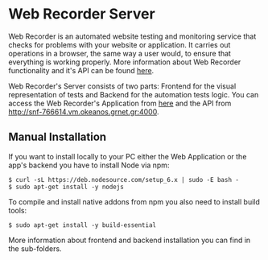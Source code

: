 # Web Recorder Server
Web Recorder is an automated website testing and monitoring service that checks for problems with your website or application. It carries out operations in a browser, the same way a user would, to ensure that everything is working properly. More information about Web Recorder functionality and it's API can be found [here][documentation].

Web Recorder's Server consists of two parts: Frontend for the visual representation of tests and Backend for the automation tests logic. You can access the Web Recorder's Application from [here][website] and the API from http://snf-766614.vm.okeanos.grnet.gr:4000.

[documentation]: http://snf-766614.vm.okeanos.grnet.gr:8080/documentation
[website]: http://snf-766614.vm.okeanos.grnet.gr:8080
[api]: http://snf-766614.vm.okeanos.grnet.gr:4000

## Manual Installation
If you want to install locally to your PC either the Web Application or the app's backend you have to install Node via npm:
```
$ curl -sL https://deb.nodesource.com/setup_6.x | sudo -E bash -
$ sudo apt-get install -y nodejs
```
To compile and install native addons from npm you also need to install build tools:
```
$ sudo apt-get install -y build-essential
```

More information about frontend and backend installation you can find in the sub-folders.
